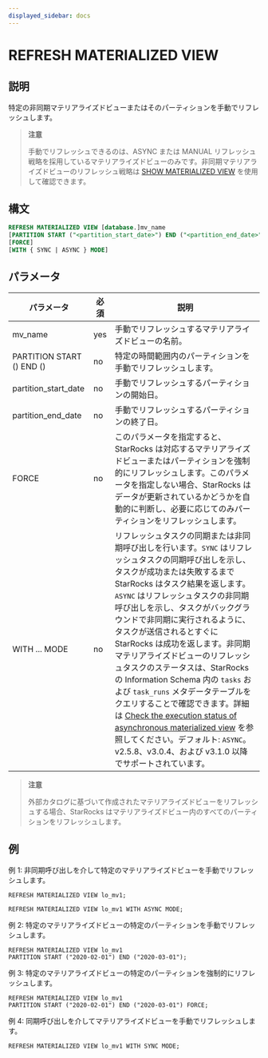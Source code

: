 ```yaml
---
displayed_sidebar: docs
---
```


# REFRESH MATERIALIZED VIEW

## 説明

特定の非同期マテリアライズドビューまたはそのパーティションを手動でリフレッシュします。

> **注意**
>
> 手動でリフレッシュできるのは、ASYNC または MANUAL リフレッシュ戦略を採用しているマテリアライズドビューのみです。非同期マテリアライズドビューのリフレッシュ戦略は [SHOW MATERIALIZED VIEW](../data-manipulation/SHOW_MATERIALIZED_VIEW.md) を使用して確認できます。

## 構文

```SQL
REFRESH MATERIALIZED VIEW [database.]mv_name
[PARTITION START ("<partition_start_date>") END ("<partition_end_date>")]
[FORCE]
[WITH { SYNC | ASYNC } MODE]
```

## パラメータ

| **パラメータ**            | **必須**    | **説明**                                                |
| ------------------------- | ------------ | ------------------------------------------------------ |
| mv_name                   | yes          | 手動でリフレッシュするマテリアライズドビューの名前。     |
| PARTITION START () END () | no           | 特定の時間範囲内のパーティションを手動でリフレッシュします。 |
| partition_start_date      | no           | 手動でリフレッシュするパーティションの開始日。           |
| partition_end_date        | no           | 手動でリフレッシュするパーティションの終了日。           |
| FORCE                     | no           | このパラメータを指定すると、StarRocks は対応するマテリアライズドビューまたはパーティションを強制的にリフレッシュします。このパラメータを指定しない場合、StarRocks はデータが更新されているかどうかを自動的に判断し、必要に応じてのみパーティションをリフレッシュします。 |
| WITH ... MODE             | no           | リフレッシュタスクの同期または非同期呼び出しを行います。`SYNC` はリフレッシュタスクの同期呼び出しを示し、タスクが成功または失敗するまで StarRocks はタスク結果を返します。`ASYNC` はリフレッシュタスクの非同期呼び出しを示し、タスクがバックグラウンドで非同期に実行されるように、タスクが送信されるとすぐに StarRocks は成功を返します。非同期マテリアライズドビューのリフレッシュタスクのステータスは、StarRocks の Information Schema 内の `tasks` および `task_runs` メタデータテーブルをクエリすることで確認できます。詳細は [Check the execution status of asynchronous materialized view](../../../using_starrocks/Materialized_view.md#check-the-execution-status-of-asynchronous-materialized-view) を参照してください。デフォルト: `ASYNC`。v2.5.8、v3.0.4、および v3.1.0 以降でサポートされています。 |

> **注意**
>
> 外部カタログに基づいて作成されたマテリアライズドビューをリフレッシュする場合、StarRocks はマテリアライズドビュー内のすべてのパーティションをリフレッシュします。

## 例

例 1: 非同期呼び出しを介して特定のマテリアライズドビューを手動でリフレッシュします。

```Plain
REFRESH MATERIALIZED VIEW lo_mv1;

REFRESH MATERIALIZED VIEW lo_mv1 WITH ASYNC MODE;
```

例 2: 特定のマテリアライズドビューの特定のパーティションを手動でリフレッシュします。

```Plain
REFRESH MATERIALIZED VIEW lo_mv1 
PARTITION START ("2020-02-01") END ("2020-03-01");
```

例 3: 特定のマテリアライズドビューの特定のパーティションを強制的にリフレッシュします。

```Plain
REFRESH MATERIALIZED VIEW lo_mv1
PARTITION START ("2020-02-01") END ("2020-03-01") FORCE;
```

例 4: 同期呼び出しを介してマテリアライズドビューを手動でリフレッシュします。

```Plain
REFRESH MATERIALIZED VIEW lo_mv1 WITH SYNC MODE;
```
